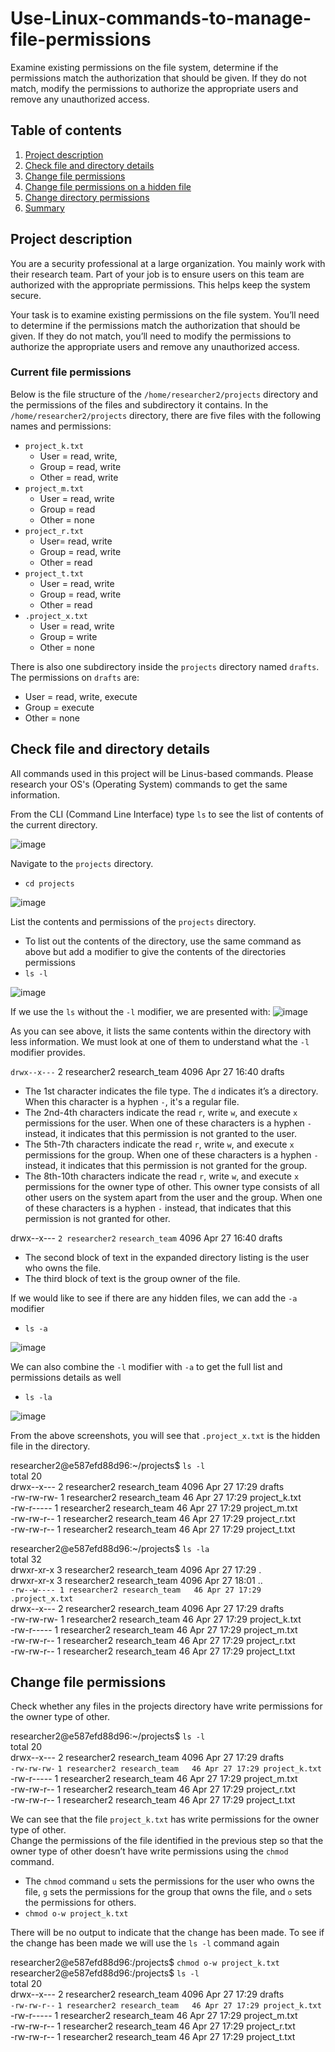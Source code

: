 # Use-Linux-commands-to-manage-file-permissions
Examine existing permissions on the file system, determine if the permissions match the authorization that should be given. If they do not match, modify the permissions to authorize the appropriate users and remove any unauthorized access.

## Table of contents

1. [Project description](#description)
2. [Check file and directory details](#details)
3. [Change file permissions](#permissions)
4. [Change file permissions on a hidden file](#permissions2)
5. [Change directory permissions](#permissions3)
6. [Summary](#permissions4)

## Project description <a name="description">
You are a security professional at a large organization. You mainly work with their research team. Part of your job is to ensure users on this team are authorized with the appropriate permissions. This helps keep the system secure. 

Your task is to examine existing permissions on the file system. You’ll need to determine if the permissions match the authorization that should be given. If they do not match, you’ll need to modify the permissions to authorize the appropriate users and remove any unauthorized access.

### Current file permissions
Below is the file structure of the `/home/researcher2/projects` directory
and the permissions of the files and subdirectory it contains.
In the `/home/researcher2/projects` directory, there are five files with the following
names and permissions:
* `project_k.txt`
  * User = read, write,
  * Group = read, write
  * Other = read, write
* `project_m.txt`
  * User = read, write
  * Group = read
  * Other = none
* `project_r.txt`
  * User= read, write
  * Group = read, write
  * Other = read
* `project_t.txt`
  * User = read, write
  * Group = read, write
  * Other = read
* `.project_x.txt`
  * User = read, write
  * Group = write
  * Other = none

There is also one subdirectory inside the `projects` directory named `drafts`. The
permissions on `drafts` are:
* User = read, write, execute
* Group = execute
* Other = none

## Check file and directory details <a name="details">
All commands used in this project will be Linus-based commands. Please research your OS's (Operating System) commands to get the same information.

From the CLI (Command Line Interface) type `ls` to see the list of contents of the current directory.

![image](https://github.com/IzharSalvanaSyed/Use-Linux-commands-to-manage-file-permissions/assets/156041933/19fd024c-12fb-42e1-99a8-925af0cfbfe5)

Navigate to the `projects` directory. 
* `cd projects`

![image](https://github.com/IzharSalvanaSyed/Use-Linux-commands-to-manage-file-permissions/assets/156041933/22d3af9c-f9b9-40fe-886c-986c6916fdf9)

List the contents and permissions of the `projects` directory.
* To list out the contents of the directory, use the same command as above but add a modifier to give the contents of the directories permissions
* `ls -l`

![image](https://github.com/IzharSalvanaSyed/Use-Linux-commands-to-manage-file-permissions/assets/156041933/d8abc7c4-0dd9-46d1-a1f2-c08d43d09931)

If we use the `ls` without the `-l` modifier, we are presented with:
![image](https://github.com/IzharSalvanaSyed/Use-Linux-commands-to-manage-file-permissions/assets/156041933/1d74e277-a380-4173-ae30-642fd823741b)

As you can see above, it lists the same contents within the directory with less information. We must look at one of them to understand what the `-l` modifier provides.

`drwx--x---` 2 researcher2 research_team 4096 Apr 27 16:40 drafts

* The 1st character indicates the file type. The `d` indicates it’s a directory. When this character is a hyphen `-`, it's a regular file.
* The 2nd-4th characters indicate the read `r`, write `w`, and execute `x` permissions for the user. When one of these characters is a hyphen `-` instead, it indicates that this permission is not granted to the user.
* The 5th-7th characters indicate the read `r`, write `w`, and execute `x` permissions for the group. When one of these characters is a hyphen `-` instead, it indicates that this permission is not granted for the group.
* The 8th-10th characters indicate the read `r`, write `w`, and execute `x` permissions for the owner type of other. This owner type consists of all other users on the system apart from the user and the group. When one of these characters is a hyphen `-` instead, that indicates that this permission is not granted for other.

drwx--x--- `2 researcher2` `research_team` 4096 Apr 27 16:40 drafts

* The second block of text in the expanded directory listing is the user who owns the file.
* The third block of text is the group owner of the file.

If we would like to see if there are any hidden files, we can add the `-a` modifier 
* `ls -a`

![image](https://github.com/IzharSalvanaSyed/Use-Linux-commands-to-manage-file-permissions/assets/156041933/ad84e9e1-71c5-475e-8d4f-17d4303d738f)

We can also combine the `-l` modifier with `-a` to get the full list and permissions details  as well
* `ls -la`

![image](https://github.com/IzharSalvanaSyed/Use-Linux-commands-to-manage-file-permissions/assets/156041933/7a85af27-67be-407d-bd3f-aa651465de14)

From the above screenshots, you will see that `.project_x.txt` is the hidden file in the directory.

researcher2@e587efd88d96:~/projects$ `ls -l`  
total 20  
drwx--x--- 2 researcher2 research_team 4096 Apr 27 17:29 drafts  
-rw-rw-rw- 1 researcher2 research_team   46 Apr 27 17:29 project_k.txt  
-rw-r----- 1 researcher2 research_team   46 Apr 27 17:29 project_m.txt  
-rw-rw-r-- 1 researcher2 research_team   46 Apr 27 17:29 project_r.txt  
-rw-rw-r-- 1 researcher2 research_team   46 Apr 27 17:29 project_t.txt  

researcher2@e587efd88d96:~/projects$ `ls -la`  
total 32  
drwxr-xr-x 3 researcher2 research_team 4096 Apr 27 17:29 .  
drwxr-xr-x 3 researcher2 research_team 4096 Apr 27 18:01 ..  
`-rw--w---- 1 researcher2 research_team   46 Apr 27 17:29 .project_x.txt`  
drwx--x--- 2 researcher2 research_team 4096 Apr 27 17:29 drafts  
-rw-rw-rw- 1 researcher2 research_team   46 Apr 27 17:29 project_k.txt  
-rw-r----- 1 researcher2 research_team   46 Apr 27 17:29 project_m.txt  
-rw-rw-r-- 1 researcher2 research_team   46 Apr 27 17:29 project_r.txt  
-rw-rw-r-- 1 researcher2 research_team   46 Apr 27 17:29 project_t.txt  

## Change file permissions <a name="permissions">
Check whether any files in the projects directory have write permissions for the owner type of other.

researcher2@e587efd88d96:~/projects$ `ls -l`  
total 20  
drwx--x--- 2 researcher2 research_team 4096 Apr 27 17:29 drafts  
`-rw-rw-rw-` `1 researcher2 research_team   46 Apr 27 17:29 project_k.txt`  
-rw-r----- 1 researcher2 research_team   46 Apr 27 17:29 project_m.txt  
-rw-rw-r-- 1 researcher2 research_team   46 Apr 27 17:29 project_r.txt  
-rw-rw-r-- 1 researcher2 research_team   46 Apr 27 17:29 project_t.txt

We can see that the file `project_k.txt` has write permissions for the owner type of other.  
Change the permissions of the file identified in the previous step so that the owner type of other doesn’t have write permissions using the `chmod` command.
* The `chmod` command `u` sets the permissions for the user who owns the file, `g` sets the permissions for the group that owns the file, and `o` sets the permissions for others.
* `chmod o-w project_k.txt`

There will be no output to indicate that the change has been made. To see if the change has been made we will use the `ls -l` command again

researcher2@e587efd88d96:/projects$ `chmod o-w project_k.txt`   
researcher2@e587efd88d96:/projects$ `ls -l`  
total 20  
drwx--x--- 2 researcher2 research_team 4096 Apr 27 17:29 drafts  
`-rw-rw-r--` `1 researcher2 research_team   46 Apr 27 17:29 project_k.txt`  
-rw-r----- 1 researcher2 research_team   46 Apr 27 17:29 project_m.txt  
-rw-rw-r-- 1 researcher2 research_team   46 Apr 27 17:29 project_r.txt  
-rw-rw-r-- 1 researcher2 research_team   46 Apr 27 17:29 project_t.txt 

